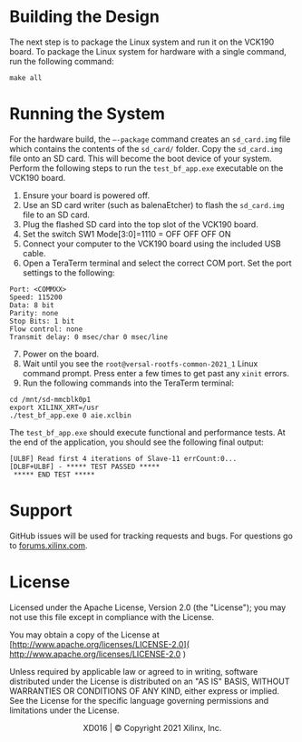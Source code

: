 # Building the Design

The next step is to package the Linux system and run it on the VCK190 board. To package the Linux system for hardware with a single command, run the following command:

```
make all
```

# Running the System

For the hardware build, the ``–-package`` command creates an ``sd_card.img`` file which contains the contents of the ``sd_card/`` folder. Copy the ``sd_card.img`` file onto an SD card. This will become the boot device of your system. Perform the following steps to run the `test_bf_app.exe` executable on the VCK190 board.

1. Ensure your board is powered off.
2. Use an SD card writer (such as balenaEtcher) to flash the `sd_card.img` file to an SD card.
3. Plug the flashed SD card into the top slot of the VCK190 board.
4. Set the switch SW1 Mode\[3:0\]=1110 = OFF OFF OFF ON
5. Connect your computer to the VCK190 board using the included USB cable.
6. Open a TeraTerm terminal and select the correct COM port. Set the port settings to the following:

```
Port: <COMMXX>
Speed: 115200
Data: 8 bit
Parity: none
Stop Bits: 1 bit
Flow control: none
Transmit delay: 0 msec/char 0 msec/line
```

7. Power on the board.
8. Wait until you see the `root@versal-rootfs-common-2021_1` Linux command prompt. Press enter a few times to get past any `xinit` errors.
9. Run the following commands into the TeraTerm terminal:

```
cd /mnt/sd-mmcblk0p1
export XILINX_XRT=/usr
./test_bf_app.exe 0 aie.xclbin
```
The `test_bf_app.exe` should execute functional and performance tests. At the end of the application, you should see the following final output:

```
[ULBF] Read first 4 iterations of Slave-11 errCount:0...
[DLBF+ULBF] - ***** TEST PASSED *****
 ***** END TEST *****
```

# Support

GitHub issues will be used for tracking requests and bugs. For questions go to [forums.xilinx.com](http://forums.xilinx.com/).

# License

Licensed under the Apache License, Version 2.0 (the "License"); you may not use this file except in compliance with the License.

You may obtain a copy of the License at [http://www.apache.org/licenses/LICENSE-2.0]( http://www.apache.org/licenses/LICENSE-2.0 )



Unless required by applicable law or agreed to in writing, software distributed under the License is distributed on an "AS IS" BASIS, WITHOUT WARRANTIES OR CONDITIONS OF ANY KIND, either express or implied. See the License for the specific language governing permissions and limitations under the License.

<p align="center"> XD016 | &copy; Copyright 2021 Xilinx, Inc.</p>
